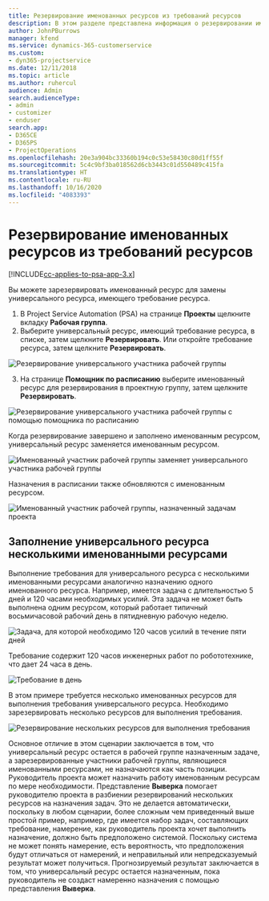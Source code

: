 ```yaml
---
title: Резервирование именованных ресурсов из требований ресурсов
description: В этом разделе представлена информация о резервировании именованных ресурсов для требования универсального ресурса.
author: JohnPBurrows
manager: kfend
ms.service: dynamics-365-customerservice
ms.custom:
- dyn365-projectservice
ms.date: 12/11/2018
ms.topic: article
ms.author: ruhercul
audience: Admin
search.audienceType:
- admin
- customizer
- enduser
search.app:
- D365CE
- D365PS
- ProjectOperations
ms.openlocfilehash: 20e3a904bc33360b194c0c53e58430c80d1ff55f
ms.sourcegitcommit: 5c4c9bf3ba018562d6cb3443c01d550489c415fa
ms.translationtype: HT
ms.contentlocale: ru-RU
ms.lasthandoff: 10/16/2020
ms.locfileid: "4083393"
---
```

# <a name="book-named-resources-from-resource-requirements"></a>Резервирование именованных ресурсов из требований ресурсов

[!INCLUDE[cc-applies-to-psa-app-3.x](../includes/cc-applies-to-psa-app-3x.md)]

Вы можете зарезервировать именованный ресурс для замены универсального ресурса, имеющего требование ресурса.

1. В Project Service Automation (PSA) на странице **Проекты** щелкните вкладку **Рабочая группа**.
2. Выберите универсальный ресурс, имеющий требование ресурса, в списке, затем щелкните **Резервировать**. Или откройте требование ресурса, затем щелкните **Резервировать**.


![Резервирование универсального участника рабочей группы](media/RM-how-to-14.png)


3. На странице **Помощник по расписанию** выберите именованный ресурс для резервирования в проектную группу, затем щелкните **Резервировать**.

![Резервирование универсального участника рабочей группы с помощью помощника по расписанию](media/RM-how-to-15.png)

Когда резервирование завершено и заполнено именованным ресурсом, универсальный ресурс заменяется именованным ресурсом.

![Именованный участник рабочей группы заменяет универсального участника рабочей группы](media/RM-how-to-16.png)

Назначения в расписании также обновляются с именованным ресурсом.

![Именованный участник рабочей группы, назначенный задачам проекта](media/RM-how-to-17.png)

## <a name="fulfill-a-generic-resource-with-multiple-named-resources"></a>Заполнение универсального ресурса несколькими именованными ресурсами
Выполнение требования для универсального ресурса с несколькими именованными ресурсами аналогично назначению одного именованного ресурса. Например, имеется задача с длительностью 5 дней и 120 часами необходимых усилий. Эта задача не может быть выполнена одним ресурсом, который работает типичный восьмичасовой рабочий день в пятидневную рабочую неделю. 

![Задача, для которой необходимо 120 часов усилий в течение пяти дней](media/RM-how-to-21.png)

Требование содержит 120 часов инженерных работ по робототехнике, что дает 24 часа в день.

![Требование в день](media/RM-how-to-22.png)

В этом примере требуется несколько именованных ресурсов для выполнения требования универсального ресурса. Необходимо зарезервировать несколько ресурсов для выполнения требования.

![Резервирование нескольких ресурсов для выполнения требования](media/RM-how-to-23.png)

Основное отличие в этом сценарии заключается в том, что универсальный ресурс остается в рабочей группе назначенным задаче, а зарезервированные участники рабочей группы, являющиеся именованными ресурсами, не назначаются как часть позиции. Руководитель проекта может назначить работу именованным ресурсам по мере необходимости. Представление **Выверка** помогает руководителю проекта в разбиении резервирований нескольких ресурсов на назначения задач. Это не делается автоматически, поскольку в любом сценарии, более сложным чем приведенный выше простой пример, например, где имеется набор задач, составляющих требование, намерение, как руководитель проекта хочет выполнить назначение, должно быть предположено системой. Поскольку система не может понять намерение, есть вероятность, что предположения будут отличаться от намерений, и неправильный или непредсказуемый результат может получиться. Прогнозируемый результат заключается в том, что универсальный ресурс остается назначенным, пока руководитель не создаст намеренно назначения с помощью представления **Выверка**.


